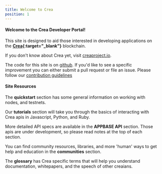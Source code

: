 ```yaml
---
title: Welcome to Crea
position: 1
---
```


#### Welcome to the Crea Developer Portal! 

This site is designed to aid those interested in developing applications on the  **[Crea](http://creaproject.io){:target="_blank"}** blockchain. 

If you don't know about Crea yet, visit [creaproject.io](https://creaproject.io).

The code for this site is on [github](https://github.com/creativechain/crea-api-doc). If you'd like to see a specific improvement 
you can either submit a pull request or file an issue. Please follow our 
[contribution guidelines](https://github.com/creativechain/crea-api-doc/blob/master/CONTRIBUTING.md)



#### Site Resources

The **quickstart** section has some general information on working with nodes, and testnets.

Our **tutorials** section will take you through the basics of interacting with Crea apis in Javascript, Python, and Ruby.

More detailed API specs are available in the **APPBASE API** section. Those apis are under development, so please read 
notes at the top of each section.

You can find community resources, libraries, and more 'human' ways to get help and education in the **communities** section. 

The **glossary** has Crea specific terms that will help you understand documentation, whitepapers, and the speech of other creaians.


